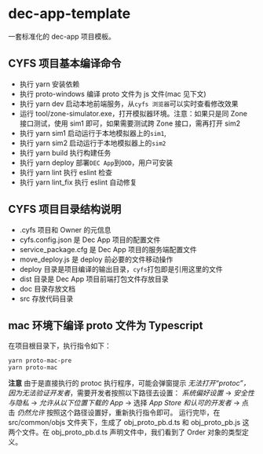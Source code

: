 # dec-app-template

一套标准化的 dec-app 项目模板。

## CYFS 项目基本编译命令

-   执行 yarn 安装依赖
-   执行 proto-windows 编译 proto 文件为 js 文件(mac 见下文)
-   执行 yarn dev 启动本地前端服务，从`cyfs 浏览器`可以实时查看修改效果
-   运行 tool/zone-simulator.exe，打开模拟器环境。注意：如果只是同 Zone 接口测试，使用 sim1 即可，如果需要测试跨 Zone 接口，需再打开 sim2
-   执行 yarn sim1 启动运行于本地模拟器上的`sim1`,
-   执行 yarn sim2 启动运行于本地模拟器上的`sim2`
-   执行 yarn build 执行构建任务
-   执行 yarn deploy 部署`DEC App`到`OOD`，用户可安装
-   执行 yarn lint 执行 eslint 检查
-   执行 yarn lint_fix 执行 eslint 自动修复

## CYFS 项目目录结构说明

-   .cyfs 项目和 Owner 的元信息
-   cyfs.config.json 是 Dec App 项目的配置文件
-   service_package.cfg 是 Dec App 项目的服务端配置文件
-   move_deploy.js 是 deploy 前必要的文件移动操作
-   deploy 目录是项目编译的输出目录，`cyfs`打包即是引用这里的文件
-   dist 目录是 Dec App 项目前端打包文件存放目录
-   doc 目录存放文档
-   src 存放代码目录

## mac 环境下编译 proto 文件为 Typescript

在项目根目录下，执行指令如下：

```shell
yarn proto-mac-pre
yarn proto-mac
```

**注意** 由于是直接执行的 protoc 执行程序，可能会弹窗提示 _无法打开“protoc”，因为无法验证开发者_，需要开发者按照以下路径去设置：
_系统偏好设置_ -> _安全性与隐私_ -> _允许从以下位置下载的 App_ -> 选择 _App Store 和认可的开发者_ -> 点击 _仍然允许_
按照这个路径设置好，重新执行指令即可。
运行完毕，在 src/common/objs 文件夹下，生成了 obj_proto_pb.d.ts 和 obj_proto_pb.js 这两个文件。在 obj_proto_pb.d.ts 声明文件中，我们看到了 Order 对象的类型定义。
